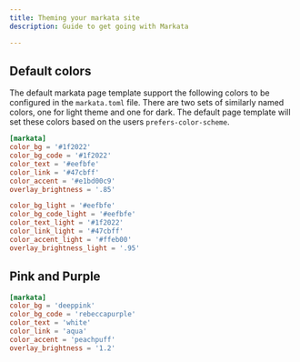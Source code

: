```yaml
---
title: Theming your markata site
description: Guide to get going with Markata

---
```


## Default colors

The default markata page template support the following colors to be configured
in the `markata.toml` file. There are two sets of similarly named colors, one
for light theme and one for dark.  The default page template will set these
colors based on the users `prefers-color-scheme`.

```toml
[markata]
color_bg = '#1f2022'
color_bg_code = '#1f2022'
color_text = '#eefbfe'
color_link = '#47cbff' 
color_accent = '#e1bd00c9'
overlay_brightness = '.85'

color_bg_light = '#eefbfe'
color_bg_code_light = '#eefbfe'
color_text_light = '#1f2022'
color_link_light = '#47cbff' 
color_accent_light = '#ffeb00'
overlay_brightness_light = '.95'
```

## Pink and Purple

```toml
[markata]
color_bg = 'deeppink'
color_bg_code = 'rebeccapurple'
color_text = 'white'
color_link = 'aqua' 
color_accent = 'peachpuff'
overlay_brightness = '1.2'
```
